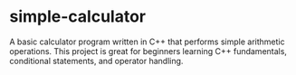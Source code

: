 # simple-calculator
A basic calculator program written in C++ that performs simple arithmetic operations. This project is great for beginners learning C++ fundamentals, conditional statements, and operator handling.
